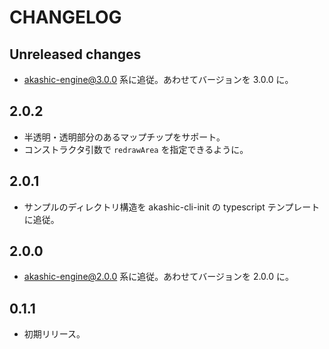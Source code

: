 # CHANGELOG

## Unreleased changes
* akashic-engine@3.0.0 系に追従。あわせてバージョンを 3.0.0 に。

## 2.0.2
* 半透明・透明部分のあるマップチップをサポート。
* コンストラクタ引数で `redrawArea` を指定できるように。

## 2.0.1
* サンプルのディレクトリ構造を akashic-cli-init の typescript テンプレートに追従。

## 2.0.0
* akashic-engine@2.0.0 系に追従。あわせてバージョンを 2.0.0 に。

## 0.1.1
* 初期リリース。
